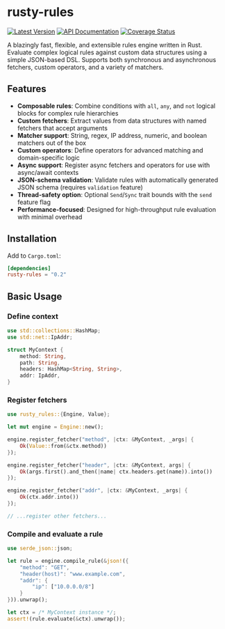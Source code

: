 # rusty-rules

[![Latest Version]][crates.io] [![API Documentation]][docs.rs] [![Coverage Status]][codecov.io]

[Latest Version]: https://img.shields.io/crates/v/rusty-rules.svg
[crates.io]: https://crates.io/crates/rusty-rules
[API Documentation]: https://docs.rs/rusty-rules/badge.svg
[docs.rs]: https://docs.rs/rusty-rules
[Coverage Status]: https://codecov.io/gh/khvzak/rusty-rules/graph/badge.svg?token=GAMBBWY7K1
[codecov.io]: https://codecov.io/gh/khvzak/rusty-rules

A blazingly fast, flexible, and extensible rules engine written in Rust. Evaluate complex logical rules against custom data structures using a simple JSON-based DSL. Supports both synchronous and asynchronous fetchers, custom operators, and a variety of matchers.

## Features

- **Composable rules**: Combine conditions with `all`, `any`, and `not` logical blocks for complex rule hierarchies
- **Custom fetchers**: Extract values from data structures with named fetchers that accept arguments
- **Matcher support**: String, regex, IP address, numeric, and boolean matchers out of the box
- **Custom operators**: Define operators for advanced matching and domain-specific logic
- **Async support**: Register async fetchers and operators for use with async/await contexts
- **JSON-schema validation**: Validate rules with automatically generated JSON schema (requires `validation` feature)
- **Thread-safety option**: Optional `Send`/`Sync` trait bounds with the `send` feature flag
- **Performance-focused**: Designed for high-throughput rule evaluation with minimal overhead

## Installation

Add to `Cargo.toml`:

```toml
[dependencies]
rusty-rules = "0.2"
```

## Basic Usage

### Define context

```rust
use std::collections::HashMap;
use std::net::IpAddr;

struct MyContext {
    method: String,
    path: String,
    headers: HashMap<String, String>,
    addr: IpAddr,
}
```

### Register fetchers

```rust
use rusty_rules::{Engine, Value};

let mut engine = Engine::new();

engine.register_fetcher("method", |ctx: &MyContext, _args| {
    Ok(Value::from(&ctx.method))
});

engine.register_fetcher("header", |ctx: &MyContext, args| {
    Ok(args.first().and_then(|name| ctx.headers.get(name)).into())
});

engine.register_fetcher("addr", |ctx: &MyContext, _args| {
    Ok(ctx.addr.into())
});

// ...register other fetchers...
```

### Compile and evaluate a rule

```rust
use serde_json::json;

let rule = engine.compile_rule(&json!({
    "method": "GET",
    "header(host)": "www.example.com",
    "addr": {
        "ip": ["10.0.0.0/8"]
    }
})).unwrap();

let ctx = /* MyContext instance */;
assert!(rule.evaluate(&ctx).unwrap());
```
